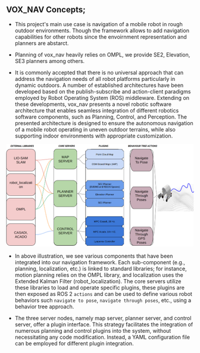 
## VOX_NAV Concepts;

* This project's main use case is navigation of a mobile robot in rough outdoor environments. Though the framework allows to add navigation capabilities for other robots since the envoirnment representation and planners are abstarct.

* Planning of vox_nav heavily relies on OMPL, we provide SE2, Elevation, SE3 planners among others. 

* It is commonly accepted that there is no universal approach that can address the navigation needs of all robot platforms particularly in dynamic outdoors. A number of established architectures have been developed based on the publish-subscribe and action-client paradigms employed by Robot Operating System (ROS) middleware. Extending on these developments, vox_nav presents a novel robotic software architecture that enables seamless integration of different robotics software components, such as Planning, Control, and Perception. The presented architecture is designed to ensure the autonomous navigation of a mobile robot operating in uneven outdoor terrains, while also supporting indoor environments with appropriate customization.  


![Screenshot](pics/framework.png)


* In above illustration, we see various components that have been integrated into our navigation framework. Each sub-component (e.g., planning, localization, etc.) is linked to standard libraries; for instance, motion planning relies on the OMPL library, and localization uses the Extended Kalman Filter (robot_localization). The core servers utilize these libraries to load and operate specific plugins, these plugins are then exposed as ROS 2 `actions` and can be used to define various robot behaviors such `navigate to pose`, `navigate through poses`, etc., using a behavior tree approach.

* The three server nodes, namely map server, planner server, and control server, offer
a plugin interface. This strategy facilitates the integration of numerous planning and control plugins into the system, without necessitating any code modification. Instead, a YAML configuration file can be employed for different plugin integration.
